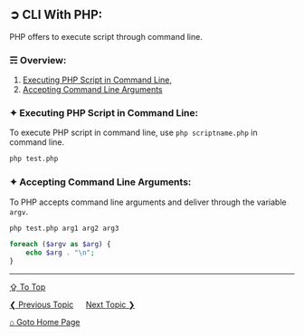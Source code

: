 ## &#10162; CLI With PHP:
PHP offers to execute script through command line.

### &#9780; Overview:
1. [Executing PHP Script in Command Line](#-executing-php-script-in-command-line),
2. [Accepting Command Line Arguments](#-accepting-command-line-arguments)

### &#10022; Executing PHP Script in Command Line:
To execute PHP script in command line, use `php scriptname.php` in command line.

```bash
php test.php
```

### &#10022; Accepting Command Line Arguments:
To PHP accepts command line arguments and deliver through the variable `argv`.

```bash
php test.php arg1 arg2 arg3
```

```php
foreach ($argv as $arg) {
    echo $arg . "\n";
}
```

---
[&#8682; To Top](#-cli-with-php)

[&#10094; Previous Topic](./xml-and-json.md) &emsp; [Next Topic &#10095;](./debugging-and-profiling.md)

[&#8962; Goto Home Page](../README.md)